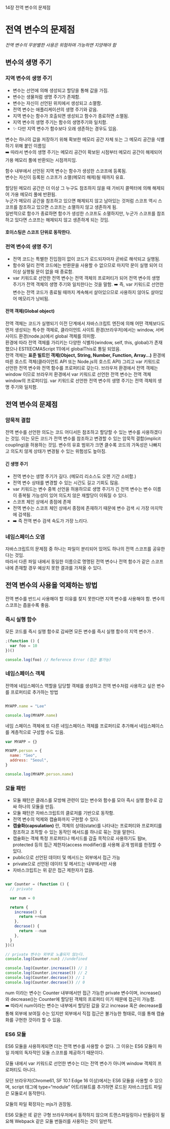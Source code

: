 14장 전역 변수의 문제점

# 전역 변수의 문제점
_전역 변수의 무분별한 사용은 위험하며 가능하면 지양해야 함_

## 변수의 생명 주기
### 지역 변수의 생명 주기
- 변수는 선언에 의해 생성되고 할당을 통해 값을 가짐. 
- 변수는 생물처럼 생명 주기가 존재함.
- 변수는 자신이 선언된 위치에서 생성되고 소멸함.
- 전역 변수는 애플리케이션의 생명 주기와 같음. 
- 지역 변수는 함수가 호출되면 생성되고 함수가 종료하면 소멸됨. 
- 지역 변수의 생명 주기는 함수의 생명주기와 일치함. 
- ✨ 다만 지역 변수가 함수보다 오래 생존하는 경우도 있음.

변수는 하나의 값을 저장하기 위해 확보한 메모리 공간 자체 또는 그 메모리 공간을 식별하기 위해 붙인 이름임   
➡️ 따라서 변수의 생명 주기는 메모리 공간이 확보된 시점부터 메모리 공간이 해제되어 가용 메모리 풀에 반환되는 시점까지임.   

함수 내부에서 선언된 지역 변수는 함수가 생성한 스코프에 등록됨.   
변수는 자신이 등록된 스코프가 소멸(메모리 해제)될 때까지 유효.


할당된 메모리 공간은 더 이상 그 누구도 참조하지 않을 때 가비지 콜렉터에 의해 해제되어 가용 메모리 풀에 반환됨.   
누군가 메모리 공간을 참조하고 있으면 해제되지 않고 남아있는 것처럼 스코프 역시 스코프를 참조하고 있으면 스코프는 소멸하지 않고 생존하게 됨.   
일반적으로 함수가 종료하면 함수가 생성한 스코프도 소멸하지만, 누군가 스코프를 참조하고 있다면 스코프는 해제되지 않고 생존하게 되는 것임.

#### 호이스팅은 스코프 단위로 동작한다.

### 전역 변수의 생명 주기
- 전역 코드는 특별한 진입점이 없이 코드가 로드되자마자 곧바로 해석되고 실행됨.
- 함수와 달리 전역 코드에는 반환문을 사용할 수 없으므로 마지막 문이 실행 되어 더 이상 실행될 문이 없을 때 종료함.
- var 키워드로 선언한 전역 변수는 전역 객체의 프로퍼티가 되어 전역 변수의 생명 주기가 전역 객체의 생명 주기와 일치한다는 것을 말함.
➡️ 즉, var 키워드로 선언한 변수는 전역 코드가 종료될 때까지 계속해서 살아있으므로 사용하지 않아도 살아있어 메모리가 낭비됨.

#### 전역 객체(Global object)
전역 객체는 코드가 실행되기 이전 단계에서 자바스크립트 엔진에 의해 어떤 객체보다도 먼저 생성되는 특수한 객체로, 클라이언트 사이트 환경(브라우저)에서는 window, 서버 사이드 환경(node.js)에서 global 객체를 의미함.   
환경에 따라 전역 객체를 가리키는 다양한 식별자(window, self, this, global)가 존재했으나 ES11(ECMAScript 11)에서 globalThis로 통일 되었음.   
전역 객체는 **표준 빌트인 객체(Object, String, Number, Function, Array…)** 환경에 따른 호스트 객체(클라이언트 API 또는 Node.js의 호스트 API) 그리고 var 키워드로 선언한 전역 변수와 전역 함수를 프로퍼티로 갖는다.
브라우저 환경에서 전역 객체는 window 이므로 브라우저 환경에서 var 키워드로 선언한 전역 변수는 전역 객체 window의 프로퍼티임.
var 키워드로 선언한 전역 변수의 생명 주기는 전역 객체의 생명 주기와 일치함.
## 전역 변수의 문제점
### 암묵적 결합
전역 변수를 선언한 의도는 코드 어디서든 참조하고 할당할 수 있는 변수를 사용하겠다는 것임.
이는 모든 코드가 전역 변수를 참조하고 변경할 수 있는 암묵적 결합(implicit coupling)을 허용하는 것임.
변수의 유효 범위가 크면 클수록 코드의 가독성은 나빠지고 의도치 않게 상태가 변경될 수 있는 위험성도 높아짐.
#### 긴 생명 주기
- 전역 변수는 생명 주기가 길다. (메모리 리소스도 오랜 기간 소비함.)
- 전역 변수 상태를 변경할 수 있는 시간도 길고 기회도 많음.
- var 키워드는 변수 중복 선언을 허용하므로 생명 주기가 긴 전역 변수는 변수 이름이 중복될 가능성이 있어 의도치 않은 재할당이 이뤄질 수 있다.
- 스코프 체인 상에서 종점에 존재
- 전역 변수는 스코프 체인 상에서 종점에 존재하기 때문에 변수 검색 시 가장 마지막에 검색됨.
- ➡️ 즉 전역 변수 검색 속도가 가장 느리다.
### 네임스페이스 오염
자바스크립트의 문제점 중 하나는 파일이 분리되어 있어도 하나의 전역 스코프를 공유한다는 것임.  
따라서 다른 파일 내에서 동일한 이름으로 명명된 전역 변수나 전역 함수가 같은 스코프 내에 존재할 경우 예상치 못한 결과를 가져올 수 있다.
## 전역 변수의 사용을 억제하는 방법
전역 변수를 반드시 사용해야 할 이유를 찾지 못한다면 지역 변수를 사용해야 함.
변수의 스코프는 좁을수록 좋음.
### 즉시 실행 함수
모든 코드를 즉시 실행 함수로 감싸면 모든 변수를 즉시 실행 함수의 지역 변수가 . 
```javascript
;(function () {
  var foo = 10
})()

console.log(foo) // Reference Error (접근 불가능)
```
### 네임스페이스 객체
전역에 네임스페이스 역할을 담당할 객체를 생성하고 전역 변수처럼 사용하고 싶은 변수를 프로퍼티로 추가하는 방법
```javascript var MYAPP = {}

MYAPP.name = "Lee"

console.log(MYAPP.name)
```
네임 스페이스 객체에 또 다른 네임스페이스 객체를 프로퍼티로 추가해서 네임스페이스를 계층적으로 구성할 수도 있음.
```javascript
var MYAPP = {}

MYAPP.person = {
  name: "Seo",
  address: "Seoul",
}

console.log(MYAPP.person.name)
```

### 모듈 패턴
- 모듈 패턴은 클래스를 모방해 관련이 있는 변수와 함수를 모아 즉시 실행 함수로 감싸 하나의 모듈을 만듬.
- 모듈 패턴은 자바스크립트의 클로저를 기반으로 동작함.
- 전역 변수의 억제와 캡슐화까지 구현할 수 있다.
- **캡슐화(capsulation)** 란, 객체의 상태(state)를 나타내는 프로퍼티와 프로퍼티를 참조하고 조작할 수 있는 동작인 메서드를 하나로 묶는 것을 말한다.
- 캡슐화는 객체 특정 프로퍼티나 메서드를 감출 목적으로 사용하기도 됨te, protected 등의 접근 제한자(access modifier)를 사용해 공개 범위를 한정할 수 있다.
- public으로 선언된 데이터 및 메서드는 외부에서 접근 가능
- private으로 선언된 데이터 및 메서드는 내부에서만 사용
- 자바스크립트는 위 같은 접근 제한자가 없음.
```javascript

var Counter = (function () {
  // private

  var num = 0

  return {
    increase() {
      return ++num
    },
    decrase() {
      return --num
    },
  }
})()

// private 변수는 외부로 노출되지 않는다.
console.log(Counter.num) //undefined

console.log(Counter.increase()) // 1
console.log(Counter.increase()) // 2
console.log(Counter.decrase()) // 1
console.log(Counter.decrase()) // 0
```
num 이라는 변수는 Counter 내부에서만 접근 가능한 private 변수이며, increase()와 decrease()는 Counter에 할당된 객체의 프로퍼티 이기 때문에 접근이 가능함.   
➡️ 따라서 num이라는 변수는 내부에서 할당된 값을 갖고 increase 혹은 decrease를 통해 외부에 보여질 수는 있지만 외부에서 직접 접근은 불가능한 형태로, 이를 통해 캡슐화를 구현한 것이라 할 수 있음.

### ES6 모듈
ES6 모듈을 사용하게되면 더는 전역 변수를 사용할 수 없다. 그 이유는 ES6 모듈이 파일 자체의 독자적인 모듈 스코프를 제공하기 때문이다.

모듈 내에서 var 키워드로 선언한 변수는 더는 전역 변수가 아니며 window 객체의 프로퍼티도 아니다.

모던 브라우저(Chrome61, SF 10.1 Edge 16 이상)에서는 ES6 모듈을 사용할 수 있으며, script 태그에 type=“module” 어트리뷰트를 추가하면 로드된 자바스크립트 파일은 모듈로서 동작한다.

모듈의 파일 확장자는 mjs가 권장됨.

ES6 모듈은 IE 같은 구형 브라우저에서 동작하지 않으며 트랜스파일링이나 번들링이 필요해 Webpack 같은 모듈 번들러를 사용하는 것이 일반적.